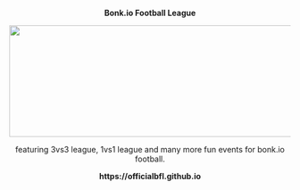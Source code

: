 <p align="center"><strong>Bonk.io Football League</strong><p align="center">
<p align="center">
  <img src="https://cdn.discordapp.com/attachments/571302596686643200/571321061334056972/unknown.png" width="800px" height="200px"/></p>
<p align="center">featuring 3vs3 league, 1vs1 league and many more fun events for bonk.io football.</p>
<p align="center"><strong>https://officialbfl.github.io</strong></p>

